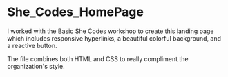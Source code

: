# She_Codes_HomePage

I worked with the Basic She Codes workshop to create this landing page which includes responsive hyperlinks, a beautiful colorful background, and a reactive button.

The file combines both HTML and CSS to really compliment the organization's style. 
